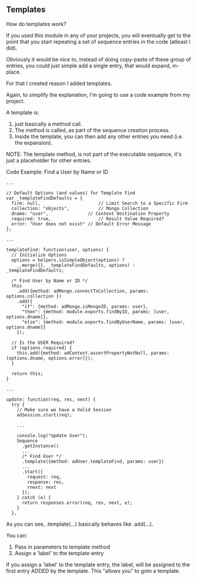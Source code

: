 ## Templates

How do templates work?

If you used this module in any of your projects, you will eventually get to the point that you start repeating a set of sequence entries in the code (atleast I did).

Obviously it would be nice to, instead of doing copy-paste of these group of entries, you could just simple add a single entry, that would expand, in-place.

For that I created reason I added templates.

Again, to simplify the explanation, I'm going to use a code example from my project.

A template is:

1. just basically a method call.
2. The method is called, as part of the sequence creation process.
3. Inside the template, you can then add any other entries you need (i.e. the expansion).

NOTE: The template method, is not part of the executable sequence, it's just a placeholder for other entries.

Code Example: Find a User by Name or ID

```
...

// Default Options (and values) for Template Find
var _templateFindDefaults = {
  firm: null,                      // Limit Search to a Specific Firm
  collection: "objects",           // Mongo Collection
  dname: "user",               // Context Destination Property
  required: true,                  // Result Value Required?
  error: "User does not exist" // Default Error Message
};

...

templateFind: function(user, options) {
  // Initialize Options
  options = helpers.isSimpleObject(options) ?
    _.merge({}, _templateFindDefaults, options) : _templateFindDefaults;

  /* Find User by Name or ID */
  this
    .add({method: adMongo.connectToCollection, params: options.collection })
    .add({
      "if": {method: adMongo.isMongoID, params: user},
      "then": {method: module.exports.findByID, params: [user, options.dname]},
      "else": {method: module.exports.findByUserName, params: [user, options.dname]}
    });

  // Is the USER Required?
  if (options.required) {
    this.add({method: adContext.assertPropertyNotNull, params: [options.dname, options.error]});
  }

  return this;
}

...

update: function(req, res, next) {
  try {
    // Make sure we have a Valid Session
    adSession.start(req);

    ...

    console.log("Update User");
    Sequence
      .getInstance()
      ...
      /* Find User */
      .template({method: adUser.templateFind, params: user})
      ...
      .start({
        request: req,
        response: res,
        rnext: next
      });
    } catch (e) {
      return responses.error(req, res, next, e);
    }
  },
```

As you can see, .template(...) basically behaves like .add(...).

You can:

1. Pass in parameters to template method
2. Assign a 'label' to the template entry

If you assign a 'label' to the template entry, the label, will be assigned to the
first entry ADDED by the template. This "allows you" to goto a template.
